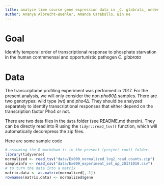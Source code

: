 ```yaml
---
title: analyze time course gene expression data in _C. glabrata_ under phosphate starvation
author: Ananya Albrecht-Buehler, Amanda Caraballo, Bin He
---
```


# Goal
Identify temporal order of transcriptional response to phosphate starvation in the human commmensal and opportunistic pathogen _C. glabrata_

# Data
The transcriptome profiling experiment was performed in 2017. For the present analysis, we will only consider the non _pho80∆_ samples. There are two genotypes: wild type (wt) and _pho4∆_. They should be analyzed separately to identify transcriptional responses that either depend on the transcription factor Pho4 or not.

There are two data files in the `data` folder (see README.md therein). They can be directly read into R using the `tidyr::read_tsv()` function, which will automatically decompress the zip files.

Here are some sample code

```r
# assuming the R markdown is in the present (project root) folder.
library(tidyverse)
normalized <- read_tsv("data/Ex009_normalized_log2_read_counts.zip")
sampleinfo <- read_csv("data/Ex009_experiment_set_up_20171019.csv")
# to turn the data into a matrix
matrix.data <- as.matrix(normalized[,-1])
rownames(matrix.data) <- normalized$gene
```

